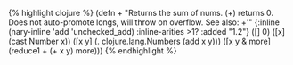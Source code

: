 {% highlight clojure %}
(defn +
  "Returns the sum of nums. (+) returns 0. Does not auto-promote
  longs, will throw on overflow. See also: +'"
  {:inline (nary-inline 'add 'unchecked_add)
   :inline-arities >1?
   :added "1.2"}
  ([] 0)
  ([x] (cast Number x))
  ([x y] (. clojure.lang.Numbers (add x y)))
  ([x y & more]
     (reduce1 + (+ x y) more)))
{% endhighlight %}
